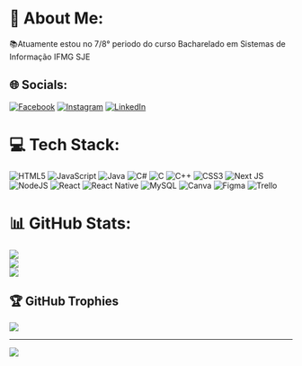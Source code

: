 # 💫 About Me:
📚Atuamente estou no 7/8° periodo do curso Bacharelado em Sistemas de Informação IFMG SJE


## 🌐 Socials:
[![Facebook](https://img.shields.io/badge/Facebook-%231877F2.svg?logo=Facebook&logoColor=white)](https://facebook.com/mateus00dias) [![Instagram](https://img.shields.io/badge/Instagram-%23E4405F.svg?logo=Instagram&logoColor=white)](https://instagram.com/mateus00dias) [![LinkedIn](https://img.shields.io/badge/LinkedIn-%230077B5.svg?logo=linkedin&logoColor=white)](https://linkedin.com/in/mateus00dias) 

# 💻 Tech Stack:
![HTML5](https://img.shields.io/badge/html5-%23E34F26.svg?style=for-the-badge&logo=html5&logoColor=white) ![JavaScript](https://img.shields.io/badge/javascript-%23323330.svg?style=for-the-badge&logo=javascript&logoColor=%23F7DF1E) ![Java](https://img.shields.io/badge/java-%23ED8B00.svg?style=for-the-badge&logo=java&logoColor=white) ![C#](https://img.shields.io/badge/c%23-%23239120.svg?style=for-the-badge&logo=c-sharp&logoColor=white) ![C](https://img.shields.io/badge/c-%2300599C.svg?style=for-the-badge&logo=c&logoColor=white) ![C++](https://img.shields.io/badge/c++-%2300599C.svg?style=for-the-badge&logo=c%2B%2B&logoColor=white) ![CSS3](https://img.shields.io/badge/css3-%231572B6.svg?style=for-the-badge&logo=css3&logoColor=white) ![Next JS](https://img.shields.io/badge/Next-black?style=for-the-badge&logo=next.js&logoColor=white) ![NodeJS](https://img.shields.io/badge/node.js-6DA55F?style=for-the-badge&logo=node.js&logoColor=white) ![React](https://img.shields.io/badge/react-%2320232a.svg?style=for-the-badge&logo=react&logoColor=%2361DAFB) ![React Native](https://img.shields.io/badge/react_native-%2320232a.svg?style=for-the-badge&logo=react&logoColor=%2361DAFB) ![MySQL](https://img.shields.io/badge/mysql-%2300f.svg?style=for-the-badge&logo=mysql&logoColor=white) ![Canva](https://img.shields.io/badge/Canva-%2300C4CC.svg?style=for-the-badge&logo=Canva&logoColor=white) 	![Figma](https://img.shields.io/badge/figma-%23F24E1E.svg?style=for-the-badge&logo=figma&logoColor=white) ![Trello](https://img.shields.io/badge/Trello-%23026AA7.svg?style=for-the-badge&logo=Trello&logoColor=white)
# 📊 GitHub Stats:
![](https://github-readme-stats.vercel.app/api?username=mateus00dias&theme=dark&hide_border=false&include_all_commits=false&count_private=false)<br/>
![](https://github-readme-streak-stats.herokuapp.com/?user=mateus00dias&theme=dark&hide_border=false)<br/>
![](https://github-readme-stats.vercel.app/api/top-langs/?username=mateus00dias&theme=dark&hide_border=false&include_all_commits=false&count_private=false&layout=compact)

## 🏆 GitHub Trophies
![](https://github-profile-trophy.vercel.app/?username=mateus00dias&theme=darkhub&no-frame=false&no-bg=false&margin-w=4)

---
[![](https://visitcount.itsvg.in/api?id=mateus00dias&icon=0&color=0)](https://visitcount.itsvg.in)

<!-- Proudly created with GPRM ( https://gprm.itsvg.in ) -->